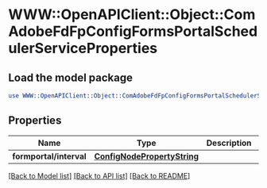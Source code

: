 # WWW::OpenAPIClient::Object::ComAdobeFdFpConfigFormsPortalSchedulerServiceProperties

## Load the model package
```perl
use WWW::OpenAPIClient::Object::ComAdobeFdFpConfigFormsPortalSchedulerServiceProperties;
```

## Properties
Name | Type | Description | Notes
------------ | ------------- | ------------- | -------------
**formportal/interval** | [**ConfigNodePropertyString**](ConfigNodePropertyString.md) |  | [optional] 

[[Back to Model list]](../README.md#documentation-for-models) [[Back to API list]](../README.md#documentation-for-api-endpoints) [[Back to README]](../README.md)


